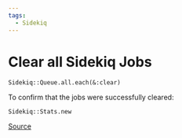 ```yaml
---
tags:
  - Sidekiq
---
```


# Clear all Sidekiq Jobs

```shell
Sidekiq::Queue.all.each(&:clear)
```

To confirm that the jobs were successfully cleared:

```shell
Sidekiq::Stats.new
```

[Source](https://stackoverflow.com/questions/24886371/how-to-clear-all-the-jobs-from-sidekiq/56488682#56488682)
